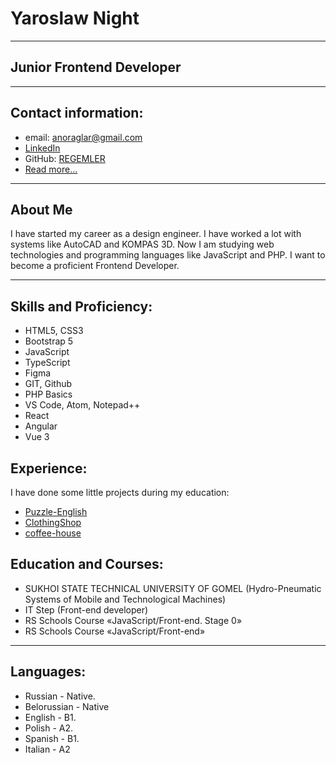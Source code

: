 # Yaroslaw Night 
***
## Junior Frontend Developer
***
## Contact information:
- email: anoraglar@gmail.com
- [LinkedIn](https://www.linkedin.com/in/%D1%8F%D1%80%D0%BE%D1%81%D0%BB%D0%B0%D0%B2-%D1%80%D1%8B%D1%87%D0%B8%D0%BA-56932023b/)
- GitHub: [REGEMLER](https://github.com/REGEMLER)
- [Read more...](https://regemler.github.io/CV/)
***
## About Me
I have started my career as a design engineer. I have worked a lot with systems like AutoCAD and KOMPAS 3D. 
Now I am studying web technologies and programming languages like JavaScript and PHP.
I want to become a proficient Frontend Developer.
***
## Skills and Proficiency:
+ HTML5, CSS3
+ Bootstrap 5
+ JavaScript 
+ TypeScript 
+ Figma
+ GIT, Github
+ PHP Basics
+ VS Code, Atom, Notepad++
+ React
+ Angular
+ Vue 3
## Experience: 
I have done some little projects during my education: 
+ [Puzzle-English](https://regemler.github.io/Puzzle-English/)
+ [ClothingShop](https://regemler.github.io/ClothingStor)
+ [coffee-house](https://regemler.github.io/coffee/)
## Education and Courses:
- SUKHOI STATE TECHNICAL UNIVERSITY OF GOMEL (Hydro-Pneumatic Systems of Mobile and Technological Machines)
- IT Step (Front-end developer)
- RS Schools Course «JavaScript/Front-end. Stage 0» 
- RS Schools Course «JavaScript/Front-end» 
***
## Languages:
+ Russian - Native.
+ Belorussian - Native
+ English - B1.
+ Polish - A2. 
+ Spanish - B1.
+ Italian - A2

